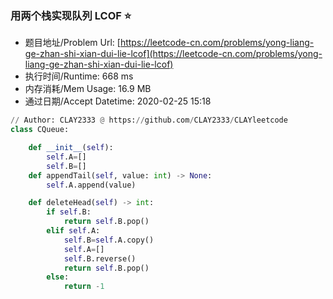 
### 用两个栈实现队列 LCOF :star:
- 题目地址/Problem Url: [https://leetcode-cn.com/problems/yong-liang-ge-zhan-shi-xian-dui-lie-lcof](https://leetcode-cn.com/problems/yong-liang-ge-zhan-shi-xian-dui-lie-lcof)
- 执行时间/Runtime: 668 ms 
- 内存消耗/Mem Usage: 16.9 MB
- 通过日期/Accept Datetime: 2020-02-25 15:18
```python
// Author: CLAY2333 @ https://github.com/CLAY2333/CLAYleetcode
class CQueue:

    def __init__(self):
        self.A=[]
        self.B=[]
    def appendTail(self, value: int) -> None:
        self.A.append(value)

    def deleteHead(self) -> int:
        if self.B:
            return self.B.pop()
        elif self.A:
            self.B=self.A.copy()
            self.A=[]
            self.B.reverse()
            return self.B.pop()
        else:
            return -1

```
